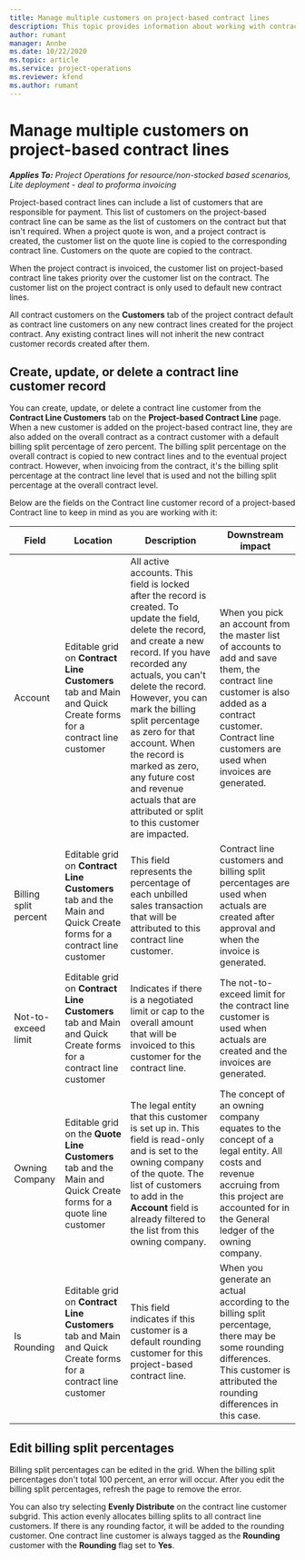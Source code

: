 ```yaml
---
title: Manage multiple customers on project-based contract lines
description: This topic provides information about working with contract lines and contracts that contain multiple customers.
author: rumant
manager: Annbe
ms.date: 10/22/2020
ms.topic: article
ms.service: project-operations
ms.reviewer: kfend 
ms.author: rumant
---
```


# Manage multiple customers on project-based contract lines

_**Applies To:** Project Operations for resource/non-stocked based scenarios, Lite deployment - deal to proforma invoicing_

Project-based contract lines can include a list of customers that are responsible for payment. This list of customers on the project-based contract line can be same as the list of customers on the contract but that isn't required. When a project quote is won, and a project contract is created, the customer list on the quote line is copied to the corresponding contract line. Customers on the quote are copied to the contract.

When the project contract is invoiced, the customer list on project-based contract line takes priority over the customer list on the contract. The customer list on the project contract is only used to default new contract lines.

All contract customers on the **Customers** tab of the project contract default as contract line customers on any new contract lines created for the project contract. Any existing contract lines will not inherit the new contract customer records created after them.

## Create, update, or delete a contract line customer record

You can create, update, or delete a contract line customer from the **Contract Line Customers** tab on the **Project-based Contract Line** page. When a new customer is added on the project-based contract line, they are also added on the overall contract as a contract customer with a default billing split percentage of zero percent. The billing split percentage on the overall contract is copied to new contract lines and to the eventual project contract. However, when invoicing from the contract, it's the billing split percentage at the contract line level that is used and not the billing split percentage at the overall contract level. 

Below are the fields on the Contract line customer record of a project-based Contract line to keep in mind as you are working with it:

| Field | Location | Description | Downstream impact |
| --- | --- | --- | --- |
| Account | Editable grid on **Contract Line Customers** tab and Main and Quick Create forms for a contract line customer | All active accounts. This field is locked after the record is created. To update the field, delete the record, and create a new record. If you have recorded any actuals, you can't delete the record. However, you can mark the billing split percentage as zero for that account. When the record is marked as zero, any future cost and revenue actuals that are attributed or split to this customer are impacted. | When you pick an account from the master list of accounts to add and save them, the contract line customer is also added as a contract customer. Contract line customers are used when invoices are generated. |
| Billing split percent | Editable grid on **Contract Line Customers** tab and the Main and Quick Create forms for a contract line customer | This field represents the percentage of each unbilled sales transaction that will be attributed to this contract line customer. | Contract line customers and billing split percentages are used when actuals are created after approval and when the invoice is generated. |
| Not-to-exceed limit | Editable grid on **Contract Line Customers** tab and Main and Quick Create forms for a contract line customer | Indicates if there is a negotiated limit or cap to the overall amount that will be invoiced to this customer for the contract line. | The not-to-exceed limit for the contract line customer is used when actuals are created and the invoices are generated. |
| Owning Company | Editable grid on the **Quote Line Customers** tab and the Main and Quick Create forms for a quote line customer | The legal entity that this customer is set up in. This field is read-only and is set to the owning company of the quote. The list of customers to add in the **Account** field is already filtered to the list from this owning company. | The concept of an owning company equates to the concept of a legal entity. All costs and revenue accruing from this project are accounted for in the General ledger of the owning company. |
| Is Rounding | Editable grid on **Contract Line Customers** tab and Main and Quick Create forms for a contract line customer | This field indicates if this customer is a default rounding customer for this project-based contract line. | When you generate an actual according to the billing split percentage, there may be some rounding differences. This customer is attributed the rounding differences in this case. |

## Edit billing split percentages

Billing split percentages can be edited in the grid. When the billing split percentages don't total 100 percent, an error will occur. After you edit the billing split percentages, refresh the page to remove the error.

You can also try selecting **Evenly Distribute** on the contract line customer subgrid. This action evenly allocates billing splits to all contract line customers. If there is any rounding factor, it will be added to the rounding customer. One contract line customer is always tagged as the **Rounding** customer with the **Rounding** flag set to **Yes**.
